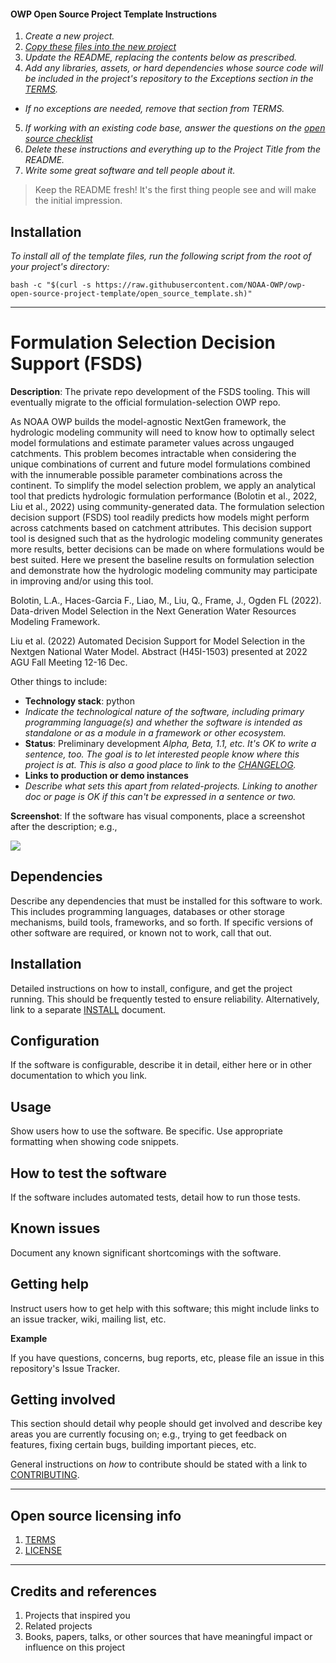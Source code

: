 #### OWP Open Source Project Template Instructions

1. _Create a new project._
2. _[Copy these files into the new project](#installation)_
3. _Update the README, replacing the contents below as prescribed._
4. _Add any libraries, assets, or hard dependencies whose source code will be included
   in the project's repository to the _Exceptions_ section in the [TERMS](TERMS.md)._
  - _If no exceptions are needed, remove that section from TERMS._
5. _If working with an existing code base, answer the questions on the [open source checklist](opensource-checklist.md)_
6. _Delete these instructions and everything up to the _Project Title_ from the README._
7. _Write some great software and tell people about it._

> Keep the README fresh! It's the first thing people see and will make the initial impression.

## Installation

_To install all of the template files, run the following script from the root of your project's directory:_

```
bash -c "$(curl -s https://raw.githubusercontent.com/NOAA-OWP/owp-open-source-project-template/open_source_template.sh)"
```

----

# Formulation Selection Decision Support (FSDS)

**Description**:  The private repo development of the FSDS tooling. This will eventually migrate to the official formulation-selection OWP repo.

As NOAA OWP builds the model-agnostic NextGen framework, the hydrologic modeling community will need to know how to optimally select model formulations and estimate parameter values across ungauged catchments. This problem becomes intractable when considering the unique combinations of current and future model formulations combined with the innumerable possible parameter combinations across the continent. To simplify the model selection problem, we apply an analytical tool that predicts hydrologic formulation performance (Bolotin et al., 2022, Liu et al., 2022) using community-generated data. The formulation selection decision support (FSDS) tool readily predicts how models might perform across catchments based on catchment attributes. This decision support tool is designed such that as the hydrologic modeling community generates more results, better decisions can be made on where formulations would be best suited. Here we present the baseline results on formulation selection and demonstrate how the hydrologic modeling community may participate in improving and/or using this tool.


Bolotin, L.A., Haces-Garcia F., Liao, M., Liu, Q., Frame, J., Ogden FL (2022). Data-driven Model Selection in the Next Generation Water Resources Modeling Framework. 


Liu et al. (2022) Automated Decision Support for Model Selection in the Nextgen National Water Model. Abstract (H45I-1503) presented at 2022 AGU Fall Meeting 12-16 Dec.

Other things to include:

  - **Technology stack**: python
  - _Indicate the technological nature of the software, including primary programming language(s) and whether the software is intended as standalone or as a module in a framework or other ecosystem._
  - **Status**:  Preliminary development _Alpha, Beta, 1.1, etc. It's OK to write a sentence, too. The goal is to let interested people know where this project is at. This is also a good place to link to the [CHANGELOG](CHANGELOG.md)._
  - **Links to production or demo instances**
  - _Describe what sets this apart from related-projects. Linking to another doc or page is OK if this can't be expressed in a sentence or two._


**Screenshot**: If the software has visual components, place a screenshot after the description; e.g.,

![](https://raw.githubusercontent.com/NOAA-OWP/owp-open-source-project-template/master/doc/Screenshot.png)


## Dependencies

Describe any dependencies that must be installed for this software to work.
This includes programming languages, databases or other storage mechanisms, build tools, frameworks, and so forth.
If specific versions of other software are required, or known not to work, call that out.

## Installation

Detailed instructions on how to install, configure, and get the project running.
This should be frequently tested to ensure reliability. Alternatively, link to
a separate [INSTALL](INSTALL.md) document.

## Configuration

If the software is configurable, describe it in detail, either here or in other documentation to which you link.

## Usage

Show users how to use the software.
Be specific.
Use appropriate formatting when showing code snippets.

## How to test the software

If the software includes automated tests, detail how to run those tests.

## Known issues

Document any known significant shortcomings with the software.

## Getting help

Instruct users how to get help with this software; this might include links to an issue tracker, wiki, mailing list, etc.

**Example**

If you have questions, concerns, bug reports, etc, please file an issue in this repository's Issue Tracker.

## Getting involved

This section should detail why people should get involved and describe key areas you are
currently focusing on; e.g., trying to get feedback on features, fixing certain bugs, building
important pieces, etc.

General instructions on _how_ to contribute should be stated with a link to [CONTRIBUTING](CONTRIBUTING.md).


----

## Open source licensing info
1. [TERMS](TERMS.md)
2. [LICENSE](LICENSE)


----
## Credits and references

1. Projects that inspired you
2. Related projects
3. Books, papers, talks, or other sources that have meaningful impact or influence on this project
